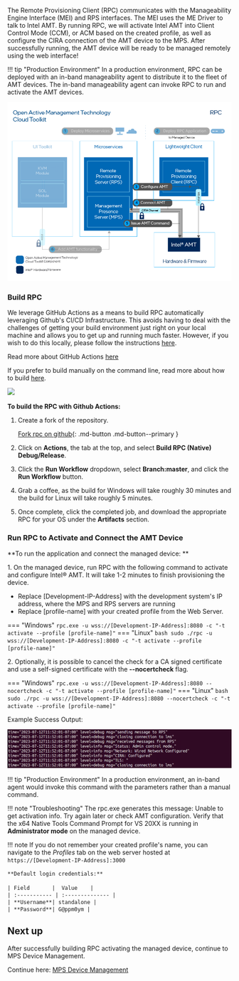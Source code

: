 <!-- [![RPC](../assets/animations/forkandbuild.gif)](../assets/animations/forkandbuild.gif =500x) -->

The Remote Provisioning Client (RPC) communicates with the Manageability Engine Interface (MEI) and RPS interfaces. The MEI uses the ME Driver to talk to Intel AMT. By running RPC, we will activate Intel AMT into Client Control Mode (CCM), or ACM based on the created profile, as well as configure the CIRA connection of the AMT device to the MPS. After successfully running, the AMT device will be ready to be managed remotely using the web interface!

!!! tip "Production Environment"
        In a production environment, RPC can be deployed with an in-band manageability agent to distribute it to the fleet of AMT devices. The in-band manageability agent can invoke RPC to run and activate the AMT devices.

[![RPC](../assets/images/RPC_Overview.png)](../assets/images/RPC_Overview.png)

### Build RPC

We leverage GitHub Actions as a means to build RPC automatically leveraging Github's CI/CD Infrastructure. This avoids having to deal with the challenges of getting your build environment just right on your local machine and allows you to get up and running much faster. However, if you wish to do this locally, please follow the instructions [here](./buildRPC.md).

Read more about GitHub Actions [here](https://github.blog/2019-08-08-github-actions-now-supports-ci-cd/#:~:text=GitHub%20Actions%20is%20an%20API,every%20step%20along%20the%20way.)

If you prefer to build manually on the command line, read more about how to build [here](../Microservices/RPC/buildRPC_Manual.md).

<img src="../../assets/animations/forkandbuild.gif" width="500"  />

**To build the RPC with Github Actions:**

1. Create a fork of the repository.

    [Fork rpc on github](https://github.com/open-amt-cloud-toolkit/rpc/fork){: .md-button .md-button--primary }

2. Click on **Actions**, the tab at the top, and select **Build RPC (Native) Debug/Release**.

3. Click the **Run Workflow** dropdown, select **Branch:master**, and click the **Run Workflow** button.

4. Grab a coffee, as the build for Windows will take roughly 30 minutes and the build for Linux will take roughly 5 minutes.

5. Once complete, click the completed job, and download the appropriate RPC for your OS under the **Artifacts** section.


### Run RPC to Activate and Connect the AMT Device

**To run the application and connect the managed device: **

1\. On the managed device, run RPC with the following command to activate and configure Intel&reg; AMT. It will take 1-2 minutes to finish provisioning the device.

- Replace [Development-IP-Address] with the development system's IP address, where the MPS and RPS servers are running
- Replace [profile-name] with your created profile from the Web Server.


=== "Windows"
    ```
    rpc.exe -u wss://[Development-IP-Address]:8080 -c "-t activate --profile [profile-name]"
    ```
=== "Linux"
    ``` bash
    sudo ./rpc -u wss://[Development-IP-Address]:8080 -c "-t activate --profile [profile-name]"
    ```

2\. Optionally, it is possible to cancel the check for a CA signed certificate and use a self-signed certificate with the **--nocertcheck** flag. 

=== "Windows"
    ```
    rpc.exe -u wss://[Development-IP-Address]:8080 --nocertcheck -c "-t activate --profile [profile-name]"
    ```
=== "Linux"
    ``` bash
    sudo ./rpc -u wss://[Development-IP-Address]:8080 --nocertcheck -c "-t activate --profile [profile-name]"
    ```

Example Success Output:

[![RPC Success](../assets/images/RPC_Success.png)](../assets/images/RPC_Success.png)


!!! tip "Production Environment"
        In a production environment, an in-band agent would invoke this command with the parameters rather than a manual command.

!!! note "Troubleshooting"
        The rpc.exe generates this message:
                Unable to get activation info. Try again later or check AMT configuration.
        Verify that the x64 Native Tools Command Prompt for VS 20XX is running in **Administrator mode** on the managed device.
         
        
!!! note
    If you do not remember your created profile's name, you can navigate to the *Profiles* tab on the web server hosted at `https://[Development-IP-Address]:3000`

    **Default login credentials:**
    
    | Field       |  Value    |
    | :----------- | :-------------- |
    | **Username**| standalone |
    | **Password**| G@ppm0ym |


## Next up

After successfully building RPC activating the managed device, continue to MPS Device Management.

Continue here: [MPS Device Management](../General/manageDevice.md)
